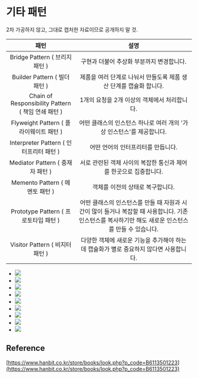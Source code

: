 # 기타 패턴
2차 가공하지 않고, 그대로 캡처한 자료이므로 공개하지 말 것. 
        

|패턴|설명|
|:---:|:---:|
| Bridge Pattern ( 브리지 패턴 )|구현과 더불어 추상화 부분까지 변경합니다.|
| Builder Pattern ( 빌더 패턴 )|제품을 여러 단계로 나눠서 만들도록 제품 생산 단계를 캡슐화 합니다.|
| Chain of Responsibility Pattern ( 책임 연쇄 패턴 )|1개의 요청을 2개 이상의 객체에서 처리합니다.|
| Flyweight Pattern ( 플라이웨이트 패턴 )|어떤 클래스의 인스턴스 하나로 여러 개의 '가상 인스턴스'를 제공합니다.|
| Interpreter Pattern ( 인터프리터 패턴 )|어떤 언어의 인터프리터를 만듭니다.|
| Mediator Pattern ( 중재자 패턴 )|서로 관련된 객체 사이의 복잡한 통신과 제어를 한곳으로 집중합니다.|
| Memento Pattern ( 메멘토 패턴 )|객체를 이전의 상태로 복구합니다.|
| Prototype Pattern ( 프로토타입 패턴 )|어떤 클래스의 인스턴스를 만들 때 자원과 시간이 많이 들거나 복잡할 때 사용합니다. 기존 인스턴스를 복사하기만 해도 새로운 인스턴스를 만들 수 있습니다.|
| Visitor Pattern ( 비지터 패턴 )|다양한 객체에 새로운 기능을 추가해야 하는데 캡슐화가 별로 중요하지 않다면 사용합니다.|



- ![](https://velog.velcdn.com/images/dev_kickbell/post/47336d84-8ce3-492f-9db2-6ecedf998c7b/image.png)
- ![](https://velog.velcdn.com/images/dev_kickbell/post/bfa294a6-fd8a-4627-a38b-3ec333fef880/image.png)
- ![](https://velog.velcdn.com/images/dev_kickbell/post/a71f50b3-24dd-469d-9f21-8da3c7d76e68/image.png)
- ![](https://velog.velcdn.com/images/dev_kickbell/post/36b1236f-e1a0-4d9a-a232-bb5d38e9373f/image.png)
- ![](https://velog.velcdn.com/images/dev_kickbell/post/b1d40f16-6332-4fb1-b897-e497fc9206eb/image.png)
- ![](https://velog.velcdn.com/images/dev_kickbell/post/a5974cf2-e357-4400-a4d2-4f7e8a0f29e1/image.png)
- ![](https://velog.velcdn.com/images/dev_kickbell/post/c0f2e798-984f-48cf-afe1-165601e75700/image.png)
- ![](https://velog.velcdn.com/images/dev_kickbell/post/35dd233e-669b-461e-aa3f-470ab32c6e76/image.png)
- ![](https://velog.velcdn.com/images/dev_kickbell/post/ef387df0-4497-4a6e-8a9a-a484d115a939/image.png)


## Reference 
[https://www.hanbit.co.kr/store/books/look.php?p_code=B6113501223](https://www.hanbit.co.kr/store/books/look.php?p_code=B6113501223)









